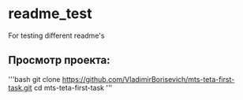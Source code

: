 # readme_test
For testing different readme's
## Просмотр проекта:
'''bash
git clone https://github.com/VladimirBorisevich/mts-teta-first-task.git
cd mts-teta-first-task
'''
